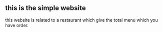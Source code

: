 ## this is the simple website 
this website is related to a restaurant which give the total menu which you have order.
